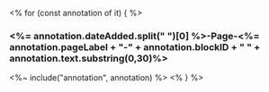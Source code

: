 <% for (const annotation of it) { %>
### <%= annotation.dateAdded.split(" ")[0] %>-Page-<%= annotation.pageLabel + "-" + annotation.blockID + " " + annotation.text.substring(0,30)%>

<%~ include("annotation", annotation) %>
<% } %>
